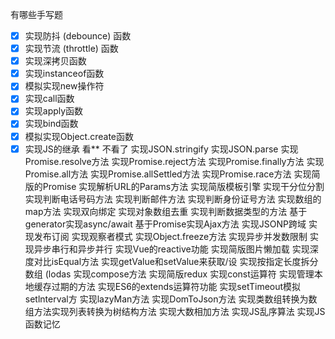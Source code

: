 有哪些手写题
- [x] 实现防抖 (debounce) 函数
- [x] 实现节流 (throttle) 函数
- [x] 实现深拷贝函数
- [x] 实现instanceof函数
- [x] 模拟实现new操作符
- [x] 实现call函数
- [x] 实现apply函数
- [x] 实现bind函数
- [x] 模拟实现Object.create函数
- [x] 实现JS的继承 看** 不看了
实现JSON.stringify
实现JSON.parse
实现Promise.resolve方法
实现Promise.reject方法
实现Promise.finally方法
实现Promise.all方法
实现Promise.allSettled方法
实现Promise.race方法
实现简版的Promise
实现解析URL的Params方法
实现简版模板引擎
实现干分位分割
实现判断电话号码方法
实现判断邮件方法
实现判断身份证号方法
实现数组的map方法
实现双向绑定
实现对象数组去重
实现判断数据类型的方法
基于generator实现async/await
基于Promise实现Ajax方法
实现JSONP跨域
实现发布订阅
实现观察者模式
实现Object.freeze方法
实现异步并发数限制
实现异步串行和异步并行
实现Vue的reactive功能
实现简版图片懒加载
实现深度对比isEqual方法
实现getValue和setValue来获取/设
实现按指定长度拆分数组 (lodas
实现compose方法
实现简版redux
实现const运算符
实现管理本地缓存过期的方法
实现ES6的extends运算符功能
实现setTimeout模拟setlnterval方
实现lazyMan方法
实现DomToJson方法
实现类数组转换为数组方法实现列表转换为树结构方法
实现大数相加方法
实现JS乱序算法
实现JS函数记忆